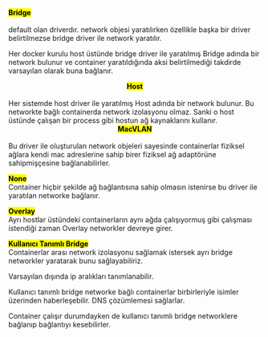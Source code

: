 
<div style="text-center;">
  <b><mark>Bridge</mark></b>
</div>
<br>
default olan driverdır. network objesi yaratılırken özellikle başka bir driver belirtilmezse bridge driver ile network yaratılır.

Her docker kurulu host üstünde bridge driver ile yaratılmış Bridge adında bir network bulunur ve container 
yaratıldığında aksi belirtilmediği takdirde varsayılan olarak buna bağlanır.
<br>

<center><b><mark>Host</mark></b></center>
<br>
Her sistemde host driver ile yaratılmış Host adında bir network bulunur.
Bu networkte bağlı containerda network izolasyonu olmaz.
Sanki o host üstünde çalışan bir process gibi hostun ağ kaynaklarını kullanır.



<center><b><mark>MacVLAN</mark></b></center>
<br>
Bu driver ile oluşturulan network objeleri sayesinde containerlar fiziksel ağlara kendi mac adreslerine
sahip birer fiziksel ağ adaptörüne sahipmişçesine bağlanabilirler.

<b><mark>None</mark></b>
<br>
Container hiçbir şekilde ağ bağlantısına sahip olmasın istenirse bu driver ile yaratılan networke bağlanır.


<b><mark>Overlay</mark></b>
<br>
Ayrı hostlar üstündeki containerların aynı ağda çalışıyormuş gibi çalışması istendiği zaman Overlay networkler devreye girer.


<b><mark>Kullanıcı Tanımlı Bridge</mark></b>
<br>
Containerlar arası network izolasyonu sağlamak istersek ayrı bridge networkler yaratarak bunu sağlayabiliriz.

Varsayılan dışında ip aralıkları tanımlanabilir.

Kullanıcı tanımlı bridge networke bağlı containerlar birbirleriyle isimler üzerinden haberleşebilir.
DNS çözümlemesi sağlarlar.

Container çalışır durumdayken de kullanıcı tanımlı bridge networklere bağlanıp bağlantıyı kesebilirler.

